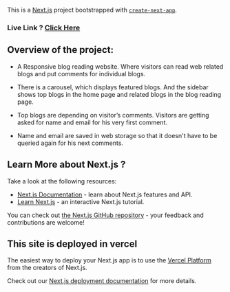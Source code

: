 This is a [Next.js](https://nextjs.org/) project bootstrapped with [`create-next-app`](https://github.com/vercel/next.js/tree/canary/packages/create-next-app).

### Live Link ? [Click Here](https://web-story.vercel.app/)

## Overview of the project:

- A Responsive blog reading website. Where visitors can read web related blogs and put comments for individual blogs.

- There is a carousel, which displays featured blogs. And the sidebar shows top blogs in the home page and related blogs in the blog reading page.

- Top blogs are depending on visitor’s comments. Visitors are getting asked for name and email for his very first comment.

- Name and email are saved in web storage so that it doesn't have to be queried again for his next comments.

## Learn More about Next.js ?

Take a look at the following resources:

- [Next.js Documentation](https://nextjs.org/docs) - learn about Next.js features and API.
- [Learn Next.js](https://nextjs.org/learn) - an interactive Next.js tutorial.

You can check out [the Next.js GitHub repository](https://github.com/vercel/next.js/) - your feedback and contributions are welcome!

## This site is deployed in vercel

The easiest way to deploy your Next.js app is to use the [Vercel Platform](https://vercel.com/new?utm_medium=default-template&filter=next.js&utm_source=create-next-app&utm_campaign=create-next-app-readme) from the creators of Next.js.

Check out our [Next.js deployment documentation](https://nextjs.org/docs/deployment) for more details.
